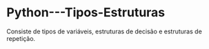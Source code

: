 # Python---Tipos-Estruturas
Consiste de tipos de variáveis, estruturas de decisão e estruturas de repetição. 

